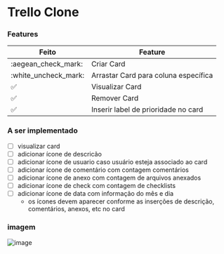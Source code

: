 # Trello Clone

### Features

| Feito                | Feature                              |
| -------------------- | ------------------------------------ |
| :aegean_check_mark:  | Criar Card                           |
| :white_uncheck_mark: | Arrastar Card para coluna específica |
| :white_check_mark:   | Visualizar Card                      |
| :white_check_mark:   | Remover Card                         |
| :white_check_mark:   | Inserir label de prioridade no card  |

### A ser implementado

- [ ] visualizar card
- [ ] adicionar ícone de descricão
- [ ] adicionar ícone de usuario caso usuário esteja associado ao card
- [ ] adicionar ícone de comentário com contagem comentários
- [ ] adicionar ícone de anexo com contagem de arquivos anexados
- [ ] adicionar ícone de check com contagem de checklists
- [ ] adicionar ícone de data com informação do mês e dia
  - os ícones devem aparecer conforme as inserções de descrição, comentários, anexos, etc no card

### imagem

![image](https://user-images.githubusercontent.com/28652407/147904510-c48125e8-aa14-4cc0-89c0-3fead3435df4.png)
